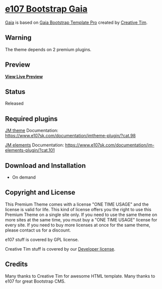 # [e107 Bootstrap Gaia](https://www.e107sk.com/documentation/e107-gaia-pro-theme/?cat.115)

[Gaia](https://www.e107sk.com/documentation/e107-gaia-pro-theme/?cat.115) is based on [Gaia Bootstrap Template Pro](https://www.creative-tim.com/product/gaia-bootstrap-template-pro) created by [Creative Tim](https://www.creative-tim.com/).   

## Warning

The theme depends on 2 premium plugins.

## Preview

**[View Live Preview](https://www.e107sk.com/demo/gaia/)**

## Status

Released

## Required plugins

[JM theme](https://www.e107sk.com/easystore/jm-theme-plugin)
Documentation:  https://www.e107sk.com/documentation/jmtheme-plugin/?cat.98

[JM elements](https://www.e107sk.com/) 
Documentation:  https://www.e107sk.com/documentation/jm-elements-plugin/?cat.101

## Download and Installation

- On demand 

## Copyright and License

This Premium Theme comes with a license "ONE TIME USAGE" and the license is valid for life. This kind of license offers you the right to use this Premium Theme on a single site only. If you need to use the same theme on more sites at the same time, you must buy a "ONE TIME USAGE" license for every site. If you need to buy more licenses at once for the same theme, please contact us for a discount.

e107 stuff is covered by GPL license.

Creative Tim stuff is covered  by our [Developer license](https://www.creative-tim.com/license).

## Credits

Many thanks to Creative Tim for awesome HTML template. Many thanks to e107 for great Bootstrap CMS.
